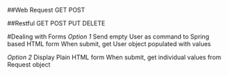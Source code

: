 ##Web Request
GET
POST


##Restful
GET
POST
PUT
DELETE

#Dealing with Forms
*Option 1*
Send empty User as command to Spring based HTML form
When submit, get User object populated with values

*Option 2*
Display Plain HTML form
When submit, get individual values from Request object